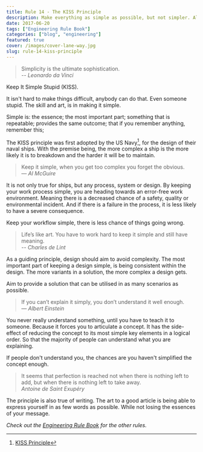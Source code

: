 ```yaml
---
title: Rule 14 - The KISS Principle
description: Make everything as simple as possible, but not simpler. Albert Einstein
date: 2017-06-20
tags: ["Engineering Rule Book"]
categories: ["blog", "engineering"]
featured: true
cover: /images/cover-lane-way.jpg
slug: rule-14-kiss-principle
---
```


> Simplicity is the ultimate sophistication.<br/><cite>-- Leonardo da Vinci</cite>

Keep It Simple Stupid (KISS).

It isn't hard to make things difficult, anybody can do that. Even someone stupid. The skill and art, is in making it simple. 

Simple is: the essence; the most important part; something that is repeatable; provides the same outcome; that if you remember anything, remember this;

The KISS principle was first adopted by the US Navy[^navy], for the design of their naval ships. With the premise being, the more complex a ship is the more likely it is to breakdown and the harder it will be to maintain. 

> Keep it simple, when you get too complex you forget the obvious. <br/><cite>— Al McGuire</cite>

It is not only true for ships, but any process, system or design. By keeping your work process simple, you are heading towards an error-free work environment. Meaning there is a decreased chance of a safety, quality or environmental incident. And if there is a failure in the process, it is less likely to have a severe consequence.

Keep your workflow simple, there is less chance of things going wrong.

> Life’s like art. You have to work hard to keep it simple and still have meaning.<br/><cite>-- Charles de Lint</cite>

As a guiding principle, design should aim to avoid complexity. The most important part of keeping a design simple, is being consistent within the design. The more variants in a solution, the more complex a design gets.

Aim to provide a solution that can be utilised in as many scenarios as possible.

> If you can’t explain it simply, you don’t understand it well enough.<br/><cite>— Albert Einstein</cite>

You never really understand something, until you have to teach it to someone. Because it forces you to articulate a concept. It has the side-effect of reducing the concept to its most simple key elements in a logical order. So that the majority of people can understand what you are explaining.

If people don't understand you, the chances are you haven't simplified the concept enough.

> It seems that perfection is reached not when there is nothing left to add, but when there is nothing left to take away. <br/><cite> Antoine de Saint Exupéry</cite>

The principle is also true of writing. The art to a good article is being able to express yourself in as few words as possible. While not losing the essences of your message.

_Check out the [Engineering Rule Book](https://ianteda.com/engineering/rule-book.html) for the other rules._

[^navy]: [KISS Principle](https://en.wikipedia.org/wiki/KISS_principle)
